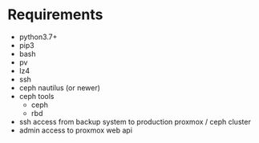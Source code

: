# Requirements
- python3.7+
- pip3
- bash
- pv
- lz4
- ssh
- ceph nautilus (or newer)
- ceph tools
    - ceph
    - rbd
- ssh access from backup system to production proxmox / ceph cluster
- admin access to proxmox web api
